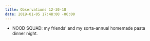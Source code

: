 ```yaml
---
title: Observations 12-30-18
date: 2019-01-05 17:48:00 -06:00
---
```


- NOOD SQUAD: my friends’ and my sorta-annual homemade pasta dinner night.